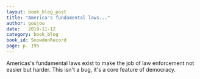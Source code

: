 ```yaml
---
layout: book_blog_post
title: "America's fundamental laws..."
author: goujou
date:   2019-11-12
category: book_blog
book_id: SnowdenRecord
page: p. 195
---
```

Americas's fundamental laws exist to make the job of law enforcement not easier but harder.
This isn't a bug, it's a core feature of democracy.
